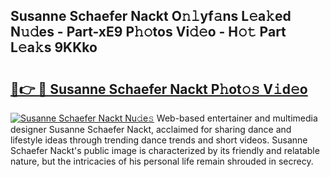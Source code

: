 ## Susanne Schaefer Nackt O𝚗𝚕yf𝚊ns L𝚎a𝚔ed N𝚞𝚍es - Part-xE9 P𝚑𝚘tos Vi𝚍𝚎o - H𝚘𝚝 Part L𝚎a𝚔s 9KKko

# <h2><a href="http://kfdciu9.oniu.top/?m=Susanne+Schaefer+Nackt">🔗👉 🔴 Susanne Schaefer Nackt P𝚑ot𝚘𝚜 V𝚒d𝚎o</a></h2>

[![Susanne Schaefer Nackt Nu𝚍e𝚜](https://i.imgur.com/0qMVB7G.gif)](http://kfdciu9.oniu.top/?m=Susanne+Schaefer+Nackt)
Web-based entertainer and multimedia designer Susanne Schaefer Nackt, acclaimed for sharing dance and lifestyle ideas through trending dance trends and short videos. Susanne Schaefer Nackt's public image is characterized by its friendly and relatable nature, but the intricacies of his personal life remain shrouded in secrecy.  
